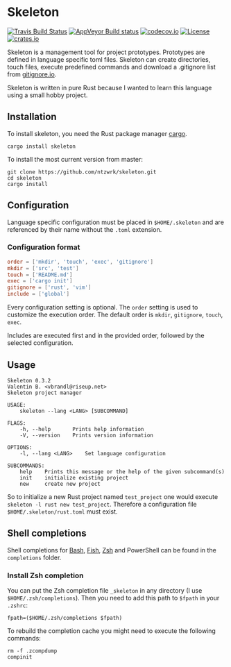 # Skeleton

[![Travis Build Status](https://travis-ci.org/ntzwrk/skeleton.svg?branch=master)](https://travis-ci.org/ntzwrk/skeleton)
[![AppVeyor Build status](https://ci.appveyor.com/api/projects/status/i3se9x1raxfgast5?svg=true)](https://ci.appveyor.com/project/ntzwrk/skeleton)
[![codecov.io](http://codecov.io/github/ntzwrk/editorconfig.me/skeleton.svg?branch=master)](http://codecov.io/github/ntzwrk/skeleton?branch=master)
[![License](https://img.shields.io/badge/license-MIT-green.svg)](https://github.com/ntzwrk/skeleton/blob/master/LICENSE)
[![crates.io](https://meritbadge.herokuapp.com/skeleton)](https://crates.io/crates/skeleton)

Skeleton is a management tool for project prototypes. Prototypes are defined in language specific toml files. Skeleton
can create directories, touch files, execute predefined commands and download a .gitignore list from
[gitignore.io](https://gitignore.io).

Skeleton is written in pure Rust because I wanted to learn this language using a small hobby project.

## Installation

To install skeleton, you need the Rust package manager [cargo](https://github.com/rust-lang/cargo).

```
cargo install skeleton
```

To install the most current version from master:

```
git clone https://github.com/ntzwrk/skeleton.git
cd skeleton
cargo install
```

## Configuration

Language specific configuration must be placed in `$HOME/.skeleton` and are referenced by their name without the
`.toml` extension.

### Configuration format

```toml
order = ['mkdir', 'touch', 'exec', 'gitignore']
mkdir = ['src', 'test']
touch = ['README.md']
exec = ['cargo init']
gitignore = ['rust', 'vim']
include = ['global']
```

Every configuration setting is optional. The `order` setting is used to customize the execution order. The default
order is `mkdir`, `gitignore`, `touch`, `exec`.

Includes are executed first and in the provided order, followed by the selected configuration.

## Usage
```
Skeleton 0.3.2
Valentin B. <vbrandl@riseup.net>
Skeleton project manager

USAGE:
    skeleton --lang <LANG> [SUBCOMMAND]

FLAGS:
    -h, --help       Prints help information
    -V, --version    Prints version information

OPTIONS:
    -l, --lang <LANG>    Set language configuration

SUBCOMMANDS:
    help    Prints this message or the help of the given subcommand(s)
    init    initialize existing project
    new     create new project
```

So to initialize a new Rust project named `test_project` one would execute `skeleton -l rust new test_project`.
Therefore a configuration file `$HOME/.skeleton/rust.toml` must exist.

## Shell completions

Shell completions for [Bash](https://www.gnu.org/software/bash/), [Fish](https://github.com/fish-shell/fish-shell),
[Zsh](https://www.zsh.org/) and PowerShell can be found in the `completions` folder.

### Install Zsh completion

You can put the Zsh completion file `_skeleton` in any directory (I use `$HOME/.zsh/completions`). Then you need
to add this path to `$fpath` in your `.zshrc`:
```
fpath=($HOME/.zsh/completions $fpath)
```

To rebuild the completion cache you might need to execute the following commands:
```
rm -f .zcompdump
compinit
```
